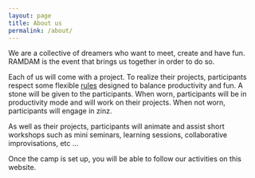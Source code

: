 ```yaml
---
layout: page
title: About us
permalink: /about/
---
```


We are a collective of dreamers who want to meet, create and have fun. RAMDAM is the event that brings us together in order to do so. 

Each of us will come with a project. To realize their projects, participants respect some flexible [rules](/rules) designed to balance productivity and fun. A stone will be given to the participants. When worn, participants will be in productivity mode and will work on their projects. When not worn, participants will engage in zinz.

As well as their projects, participants will animate and assist short workshops such as mini seminars, learning sessions, collaborative improvisations, etc ...

Once the camp is set up, you will be able to follow our activities on this website.

